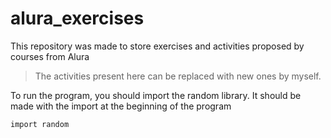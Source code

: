 # alura_exercises

This repository was made to store exercises and activities proposed by courses from Alura

> The activities present here can be replaced with new ones by myself.

To run the program, you should import the random library. It should be made with the import at the beginning of the program
```
import random
```
